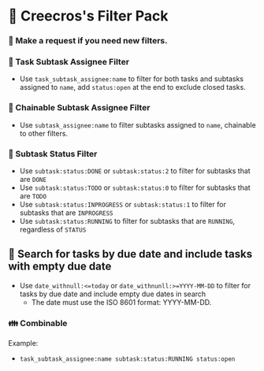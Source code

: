 # :toilet: Creecros's Filter Pack

### :raising_hand: Make a request if you need new filters.

### :nail_care: Task Subtask Assignee Filter

- Use `task_subtask_assignee:name` to filter for both tasks and subtasks assigned to `name`, add `status:open` at the end to exclude closed tasks.

### :paperclip: Chainable Subtask Assignee Filter

- Use `subtask_assignee:name` to filter subtasks assigned to `name`, chainable to other filters.

### :japanese_ogre: Subtask Status Filter

- Use `subtask:status:DONE` or `subtask:status:2` to filter for subtasks that are `DONE`
- Use `subtask:status:TODO` or `subtask:status:0` to filter for subtasks that are `TODO`
- Use `subtask:status:INPROGRESS` or `subtask:status:1` to filter for subtasks that are `INPROGRESS`
- Use `subtask:status:RUNNING` to filter for subtasks that are `RUNNING`, regardless of `STATUS`

## :calendar: Search for tasks by due date and include tasks with empty due date

- Use `date_withnull:<=today` or `date_withnunll:>=YYYY-MM-DD` to filter for tasks by due date and include empty due dates in search
  - The date must use the ISO 8601 format: YYYY-MM-DD.

### :family: Combinable

Example:
- `task_subtask_assignee:name subtask:status:RUNNING status:open`


